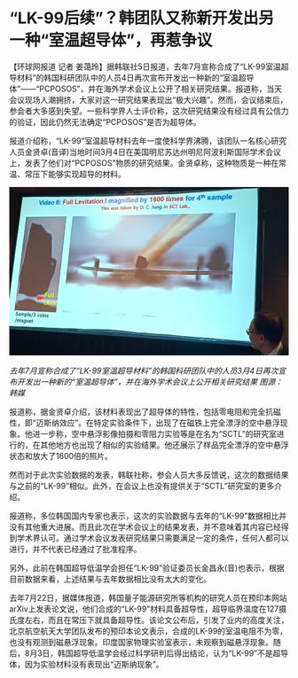# “LK-99后续”？韩团队又称新开发出另一种“室温超导体”，再惹争议

【环球网报道 记者
姜蔼玲】据韩联社5日报道，去年7月宣称合成了“LK-99室温超导材料”的韩国科研团队中的人员4日再次宣布开发出一种新的“室温超导体”——“PCPOSOS”，并在海外学术会议上公开了相关研究结果。报道称，当天会议现场人潮拥挤，大家对这一研究结果表现出“极大兴趣”。然而，会议结束后，参会者大多感到失望。一些科学界人士评价称，这次研究结果没有经过具有公信力的验证，因此仍然无法确定“PCPOSOS”是否为超导体。

报道介绍称，“LK-99”室温超导材料去年一度使科学界沸腾，该团队一名核心研究人员金贤卓(音译)当地时间3月4日在美国明尼苏达州明尼阿波利斯国际学术会议上，发表了他们对“PCPOSOS”物质的研究结果。金贤卓称，这种物质是一种在常温、常压下能够实现超导的材料。

![8848954da171ec9b49948121ef013877.jpg](https://raw.githubusercontent.com/qqhsx/qqnews_image/main/2024/03/05/“LK-99后续”？韩团队又称新开发出另一种“室温超导体”，再惹争议/8848954da171ec9b49948121ef013877.jpg)

_去年7月宣称合成了“LK-99室温超导材料”的韩国科研团队中的人员3月4日再次宣布开发出一种新的“室温超导体”，并在海外学术会议上公开相关研究结果
图源：韩媒_

报道称，据金贤卓介绍，该材料表现出了超导体的特性，包括零电阻和完全抗磁性，即“迈斯纳效应”。在特定实验条件下，出现了在磁铁上完全漂浮的空中悬浮现象。他进一步称，空中悬浮影像拍摄和零阻力实验等是在名为“SCTL”的研究室进行的，在其他地方也出现了相似的实验结果。他还展示了样品完全漂浮的空中悬浮状态和放大了1600倍的照片。

然而对于此次实验数据的发表，韩联社称，参会人员大多反馈说，这次的数据结果与之前的“LK-99”相似。此外，在会议上也没有提供关于“SCTL”研究室的更多介绍。

报道称，多位韩国国内专家也表示，这次的实验数据与去年的“LK-99”数据相比并没有其他重大进展。而且此次在学术会议上的结果发表，并不意味着其内容已经得到学术界认可。通过学术会议发表研究结果只需要满足一定的条件，任何人都可以进行，并不代表已经通过了批准程序。

另外，此前在韩国超导低温学会担任“LK-99”验证委员长金昌永(音)也表示，根据目前数据来看，上述结果与去年数据相比没有太大的变化。

去年7月22日，据媒体报道，韩国量子能源研究所等机构的研究人员在预印本网站arXiv上发表论文说，他们合成的“LK-99”材料具备超导性，超导临界温度在127摄氏度左右，而且在常压下就具备超导性。该论文公布后，引发了业内的高度关注，北京航空航天大学团队发布的预印本论文表示，合成的LK-99的室温电阻不为零，也没有观测到磁悬浮现象。印度国家物理实验室表示，未观察到磁悬浮现象。随后，8月3日，韩国超导低温学会经过科学研判后得出结论，认为“LK-99”不是超导体，因为实验材料没有表现出“迈斯纳现象”。

